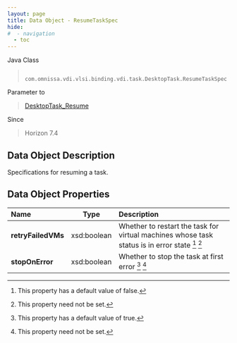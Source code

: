 ```yaml
---
layout: page
title: Data Object - ResumeTaskSpec
hide:
#  - navigation
  - toc
---
```






Java Class
> ` com.omnissa.vdi.vlsi.binding.vdi.task.DesktopTask.ResumeTaskSpec`

Parameter to
> [DesktopTask_Resume](vdi.task.DesktopTask.md#resume)

Since
> Horizon 7.4


## Data Object Description

Specifications for resuming a task.

## Data Object Properties

 Name | Type | Description
:---|:---:|:---
**retryFailedVMs**|  xsd:boolean|  Whether to restart the task for virtual machines whose task status is in error state [^5] [^1]
**stopOnError**|  xsd:boolean|  Whether to stop the task at first error [^6] [^1]


 


[^1]: This property need not be set.
[^5]: This property has a default value of false.
[^6]: This property has a default value of true.